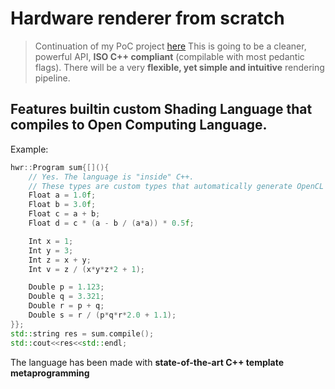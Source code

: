 # Hardware renderer from scratch
> Continuation of my PoC project [here](https://github.com/Lukasz13866417/GPU_SDL_Drawing)
This is going to be a cleaner, powerful API, **ISO C++ compliant** (compilable with most pedantic flags). There will be a very **flexible, yet simple and intuitive** rendering pipeline.
## Features builtin custom Shading Language that compiles to Open Computing Language.
Example:
```C++
hwr::Program sum{[](){
    // Yes. The language is "inside" C++.
    // These types are custom types that automatically generate OpenCL kernel code.
    Float a = 1.0f;
    Float b = 3.0f;
    Float c = a + b;
    Float d = c * (a - b / (a*a)) * 0.5f;

    Int x = 1;
    Int y = 3;
    Int z = x + y;
    Int v = z / (x*y*z*2 + 1);

    Double p = 1.123;
    Double q = 3.321;
    Double r = p + q;
    Double s = r / (p*q*r*2.0 + 1.1);
}};
std::string res = sum.compile();
std::cout<<res<<std::endl;
```
The language has been made with **state-of-the-art C++ template metaprogramming** 